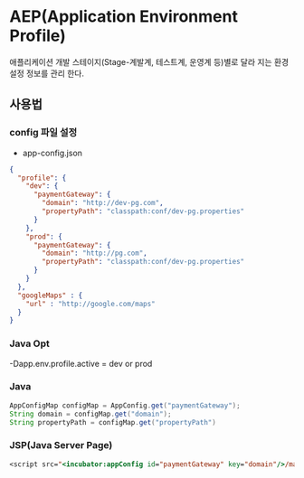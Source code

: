 # AEP(Application Environment Profile)
애플리케이션 개발 스테이지(Stage-계발계, 테스트계, 운영계 등)별로 달라 지는 환경 설정 정보를 관리 한다.

## 사용법
### config 파일 설정
* app-config.json
```json
{
  "profile": {
    "dev": {
      "paymentGateway": {
        "domain": "http://dev-pg.com",
        "propertyPath": "classpath:conf/dev-pg.properties"
      }
    },
    "prod": {
      "paymentGateway": {
        "domain": "http://pg.com",
        "propertyPath": "classpath:conf/dev-pg.properties"
      }
    }
  },
  "googleMaps" : {
  	"url" : "http://google.com/maps"
  }
}
```
### Java Opt 
-Dapp.env.profile.active = dev or prod
### Java
```java
AppConfigMap configMap = AppConfig.get("paymentGateway");
String domain = configMap.get("domain");
String propertyPath = configMap.get("propertyPath")
```
### JSP(Java Server Page)
```jsp
<script src="<incubator:appConfig id="paymentGateway" key="domain"/>/main/payment.js"></script>
```
